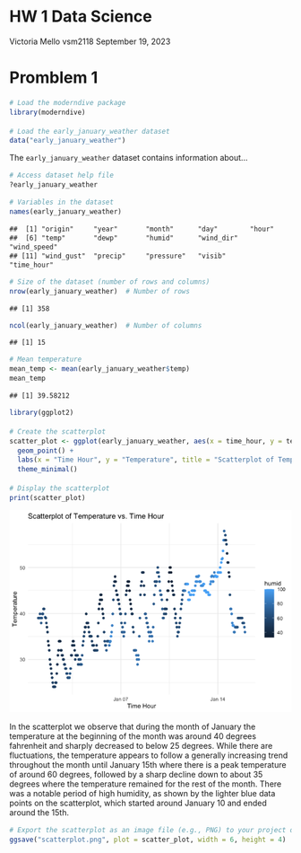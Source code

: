 HW 1 Data Science
================
Victoria Mello vsm2118
September 19, 2023

# Promblem 1

``` r
# Load the moderndive package
library(moderndive)

# Load the early_january_weather dataset
data("early_january_weather")
```

The `early_january_weather` dataset contains information about…

``` r
# Access dataset help file
?early_january_weather
```

``` r
# Variables in the dataset
names(early_january_weather)
```

    ##  [1] "origin"     "year"       "month"      "day"        "hour"      
    ##  [6] "temp"       "dewp"       "humid"      "wind_dir"   "wind_speed"
    ## [11] "wind_gust"  "precip"     "pressure"   "visib"      "time_hour"

``` r
# Size of the dataset (number of rows and columns)
nrow(early_january_weather)  # Number of rows
```

    ## [1] 358

``` r
ncol(early_january_weather)  # Number of columns
```

    ## [1] 15

``` r
# Mean temperature
mean_temp <- mean(early_january_weather$temp)
mean_temp
```

    ## [1] 39.58212

``` r
library(ggplot2)

# Create the scatterplot
scatter_plot <- ggplot(early_january_weather, aes(x = time_hour, y = temp, color = humid)) +
  geom_point() +
  labs(x = "Time Hour", y = "Temperature", title = "Scatterplot of Temperature vs. Time Hour") +
  theme_minimal()

# Display the scatterplot
print(scatter_plot)
```

![](p8105_hw1_vsm2118_files/figure-gfm/unnamed-chunk-4-1.png)<!-- -->

In the scatterplot we observe that during the month of January the
temperature at the beginning of the month was around 40 degrees
fahrenheit and sharply decreased to below 25 degrees. While there are
fluctuations, the temperature appears to follow a generally increasing
trend throughout the month until January 15th where there is a peak
temperature of around 60 degrees, followed by a sharp decline down to
about 35 degrees where the temperature remained for the rest of the
month. There was a notable period of high humidity, as shown by the
lighter blue data points on the scatterplot, which started around
January 10 and ended around the 15th.

``` r
# Export the scatterplot as an image file (e.g., PNG) to your project directory
ggsave("scatterplot.png", plot = scatter_plot, width = 6, height = 4)
```
